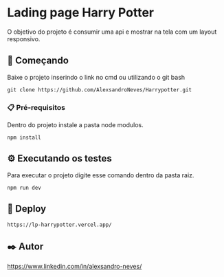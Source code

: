 # Lading page Harry Potter

O objetivo do projeto é consumir uma api e mostrar na tela com um layout responsivo.



## 🚀 Começando

Baixe o projeto inserindo o link no cmd ou utilizando o git bash

```
git clone https://github.com/AlexsandroNeves/Harrypotter.git
```

### 📋 Pré-requisitos

Dentro do projeto instale a pasta node modulos.

```
npm install
```

## ⚙️ Executando os testes

Para executar o projeto digite esse comando dentro da pasta raiz.

```
npm run dev
```

## 📌 Deploy


```
https://lp-harrypotter.vercel.app/

```

## ✒️ Autor

https://www.linkedin.com/in/alexsandro-neves/
